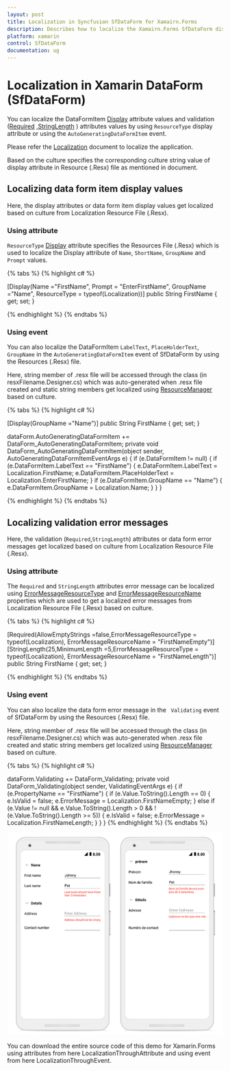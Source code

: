 ```yaml
---
layout: post
title: Localization in Syncfusion SfDataForm for Xamairn.Forms
description: Describes how to localize the Xamairn.Forms SfDataForm display text and error messages based on culture.
platform: xamarin
control: SfDataForm
documentation: ug
---
```


# Localization in Xamarin DataForm (SfDataForm)

You can localize the DataFormItem [Display](https://docs.microsoft.com/en-us/dotnet/api/system.componentmodel.dataannotations.displayattribute?view=netframework-4.8) attribute values and validation ([Required](http://help.syncfusion.com/cr/xamarin/Syncfusion.SfDataForm.XForms~Syncfusion.XForms.DataForm.RequiredAttribute.html) ,[StringLength](http://help.syncfusion.com/cr/xamarin/Syncfusion.SfDataForm.XForms~Syncfusion.XForms.DataForm.StringLengthAttribute.html) ) attributes values by using `ResourceType` display attribute or using the `AutoGeneratingDataFormItem` event.
 
Please refer the [Localization]( https://docs.microsoft.com/en-us/xamarin/xamarin-forms/app-fundamentals/localization/text?tabs=vswin) document  to localize the application.
 
Based on the culture specifies the corresponding culture string value of display attribute in Resource (.Resx) file as mentioned in document.

## Localizing data form item display values

Here, the display attributes or data form item display values get localized based on culture from Localization Resource File (.Resx).

### Using attribute

`ResourceType` [Display](https://apisof.net/catalog/System.ComponentModel.DataAnnotations.DisplayAttribute ) attribute specifies the Resources File (.Resx) which is used to localize the Display attribute of `Name`, `ShortName`, `GroupName` and `Prompt` values.

{% tabs %}
{% highlight c# %}

[Display(Name ="FirstName", Prompt = "EnterFirstName", GroupName ="Name", ResourceType = typeof(Localization))]
public String FirstName { get; set; } 

{% endhighlight %}
{% endtabs %}

### Using event

You can also localize the DataFormItem `LabelText`, `PlaceHolderText`, `GroupName` in the `AutoGeneratingDataFormItem` event of SfDataForm by using the Resources (.Resx) file.

Here, string member of .resx file will be accessed through the class (in resxFilename.Designer.cs) which was auto-generated when .resx file created and static string members get localized using [ResourceManager](https://msdn.microsoft.com/en-us/library/d17ax2xk(v=vs.110).aspx) based on culture.

{% tabs %}
{% highlight c# %}

[Display(GroupName ="Name")]
public String FirstName { get; set; }

dataForm.AutoGeneratingDataFormItem += DataForm_AutoGeneratingDataFormItem;
private void DataForm_AutoGeneratingDataFormItem(object sender, AutoGeneratingDataFormItemEventArgs e)
{
    if (e.DataFormItem != null)
    {
        if (e.DataFormItem.LabelText == "FirstName")
        {
            e.DataFormItem.LabelText = Localization.FirstName;
            e.DataFormItem.PlaceHolderText = Localization.EnterFirstName;
        }
        if (e.DataFormItem.GroupName == "Name")
        {
            e.DataFormItem.GroupName = Localization.Name;
        }
    }
}

{% endhighlight %}
{% endtabs %}

## Localizing validation error messages

Here, the validation (`Required`,`StringLength`) attributes or data form error messages get localized based on culture from Localization Resource File (.Resx).

### Using attribute

The `Required` and `StringLength` attributes error message can be localized using [ErrorMessageResourceType](https://msdn.microsoft.com/en-us/library/system.componentmodel.dataannotations.validationattribute.errormessageresourcetype.aspx ) and [ErrorMessageResourceName](https://msdn.microsoft.com/en-us/library/system.componentmodel.dataannotations.validationattribute.errormessageresourcename.aspx ) properties which are used to get a localized error messages from Localization Resource File (.Resx) based on culture.

{% tabs %}
{% highlight c# %}

[Required(AllowEmptyStrings =false,ErrorMessageResourceType = typeof(Localization), ErrorMessageResourceName = "FirstNameEmpty")]
[StringLength(25,MinimumLength =5,ErrorMessageResourceType = typeof(Localization), ErrorMessageResourceName = "FirstNameLength")]
public String FirstName { get; set; } 

{% endhighlight %}
{% endtabs %}

### Using event

You can also localize the data form error message in the ` Validating` event of SfDataForm by using the Resources (.Resx) file.

Here, string member of .resx file will be accessed through the class (in resxFilename.Designer.cs) which was auto-generated when .resx file created and static string members get localized using [ResourceManager](https://msdn.microsoft.com/en-us/library/d17ax2xk(v=vs.110).aspx) based on culture.

{% tabs %}
{% highlight c# %}

dataForm.Validating += DataForm_Validating;
private void DataForm_Validating(object sender, ValidatingEventArgs e)
{
    if (e.PropertyName == "FirstName")
    {
        if (e.Value.ToString().Length == 0)
        {
            e.IsValid = false;
            e.ErrorMessage = Localization.FirstNameEmpty;
        }
        else if (e.Value != null && e.Value.ToString().Length > 0 && !(e.Value.ToString().Length >= 5))
        {
            e.IsValid = false;
            e.ErrorMessage = Localization.FirstNameLength;
        }
    }
}
{% endhighlight %}
{% endtabs %}

![Localization in DataForm for Xamarin.Forms](SfDataForm_images/DataFormLocalization.png)

You can download the entire source code of this demo for Xamarin.Forms using attributes from here LocalizationThroughAttribute and using event from here LocalizationThroughEvent.